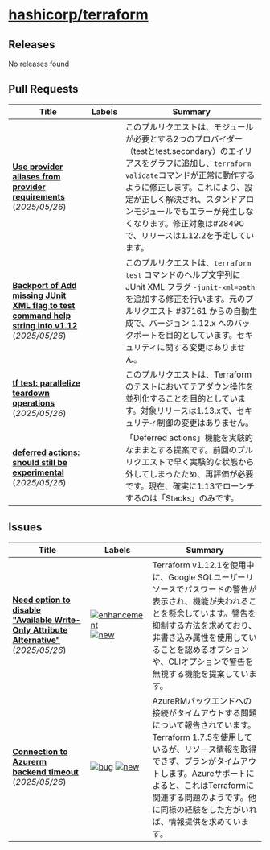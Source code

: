 # [hashicorp/terraform](https://github.com/hashicorp/terraform)

## Releases

No releases found

## Pull Requests

| Title | Labels | Summary |
| --- | --- | --- |
| **[Use provider aliases from provider requirements](https://github.com/hashicorp/terraform/pull/37172)** (_2025/05/26_) |  | このプルリクエストは、モジュールが必要とする2つのプロバイダー（testとtest.secondary）のエイリアスをグラフに追加し、`terraform validate`コマンドが正常に動作するように修正します。これにより、設定が正しく解決され、スタンドアロンモジュールでもエラーが発生しなくなります。修正対象は#28490で、リリースは1.12.2を予定しています。 |
| **[Backport of Add missing JUnit XML flag to test command help string into v1.12](https://github.com/hashicorp/terraform/pull/37170)** (_2025/05/26_) |  | このプルリクエストは、`terraform test` コマンドのヘルプ文字列に JUnit XML フラグ `-junit-xml=path` を追加する修正を行います。元のプルリクエスト #37161 からの自動生成で、バージョン 1.12.x へのバックポートを目的としています。セキュリティに関する変更はありません。 |
| **[tf test: parallelize teardown operations](https://github.com/hashicorp/terraform/pull/37169)** (_2025/05/26_) |  | このプルリクエストは、Terraformのテストにおいてテアダウン操作を並列化することを目的としています。対象リリースは1.13.xで、セキュリティ制御の変更はありません。 |
| **[deferred actions: should still be experimental](https://github.com/hashicorp/terraform/pull/37167)** (_2025/05/26_) |  | 「Deferred actions」機能を実験的なままとする提案です。前回のプルリクエストで早く実験的な状態から外してしまったため、再評価が必要です。現在、確実に1.13でローンチするのは「Stacks」のみです。 |

## Issues

| Title | Labels | Summary |
| --- | --- | --- |
| **[Need option to disable "Available Write-Only Attribute Alternative"](https://github.com/hashicorp/terraform/issues/37171)** (_2025/05/26_) | [![enhancement](https://img.shields.io/badge/-enhancement-d4c5f9)](https://github.com/hashicorp/terraform/labels/enhancement) [![new](https://img.shields.io/badge/-new-c2e0c6)](https://github.com/hashicorp/terraform/labels/new) | Terraform v1.12.1を使用中に、Google SQLユーザーリソースでパスワードの警告が表示され、機能が失われることを懸念しています。警告を抑制する方法を求めており、非書き込み属性を使用していることを認めるオプションや、CLIオプションで警告を無視する機能を提案しています。 |
| **[Connection to Azurerm backend timeout](https://github.com/hashicorp/terraform/issues/37168)** (_2025/05/26_) | [![bug](https://img.shields.io/badge/-bug-f7c6c7)](https://github.com/hashicorp/terraform/labels/bug) [![new](https://img.shields.io/badge/-new-c2e0c6)](https://github.com/hashicorp/terraform/labels/new) | AzureRMバックエンドへの接続がタイムアウトする問題について報告されています。Terraform 1.7.5を使用しているが、リソース情報を取得できず、プランがタイムアウトします。Azureサポートによると、これはTerraformに関連する問題のようです。他に同様の経験をした方がいれば、情報提供を求めています。 |

